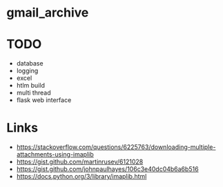 # gmail_archive

# TODO

* database
* logging
* excel
* htlm build
* multi thread
* flask web interface

# Links

* https://stackoverflow.com/questions/6225763/downloading-multiple-attachments-using-imaplib
* https://gist.github.com/martinrusev/6121028
* https://gist.github.com/johnpaulhayes/106c3e40dc04b6a6b516
* https://docs.python.org/3/library/imaplib.html